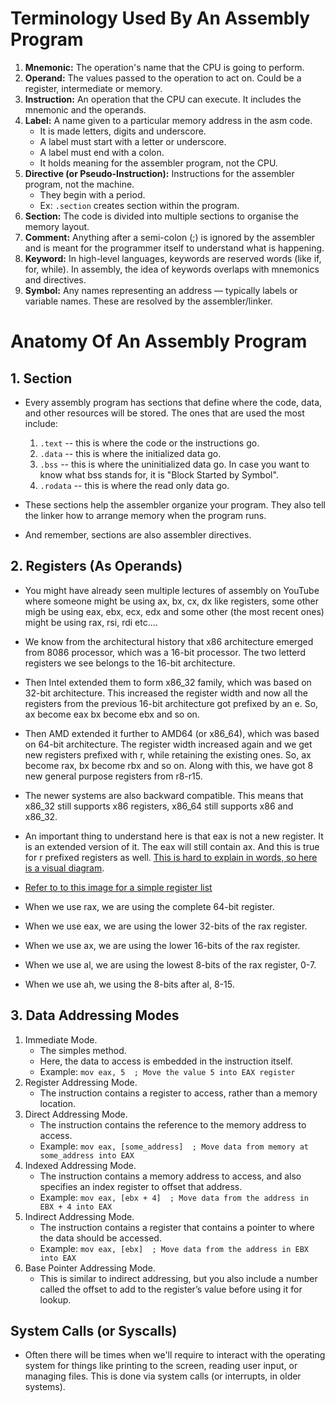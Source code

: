 # Terminology Used By An Assembly Program
1. **Mnemonic:** The operation's name that the CPU is going to perform.
2. **Operand:** The values passed to the operation to act on. Could be a register, intermediate or memory.
3. **Instruction:** An operation that the CPU can execute. It includes the mnemonic and the operands.
4. **Label:** A name given to a particular memory address in the asm code. 
   + It is made letters, digits and underscore. 
   + A label must start with a letter or underscore.
   + A label must end with a colon.
   + It holds meaning for the assembler program, not the CPU.
5. **Directive (or Pseudo-Instruction):** Instructions for the assembler program, not the machine. 
   + They begin with a period.
   + Ex: `.section` creates section within the program.
6. **Section:** The code is divided into multiple sections to organise the memory layout.
7. **Comment:** Anything after a semi-colon (;) is ignored by the assembler and is meant for the programmer itself to understand what is happening.
8. **Keyword:** In high-level languages, keywords are reserved words (like if, for, while). In assembly, the idea of keywords overlaps with mnemonics and directives.
9. **Symbol:** Any names representing an address — typically labels or variable names. These are resolved by the assembler/linker.

# Anatomy Of An Assembly Program
## 1. Section
+ Every assembly program has sections that define where the code, data, and other resources will be stored. The ones that are used the most include:
  1. `.text` -- this is where the code or the instructions go.
  2. `.data` -- this is where the initialized data go.
  3. `.bss` -- this is where the uninitialized data go. In case you want to know what bss stands for, it is "Block Started by Symbol".
  4. `.rodata` -- this is where the read only data go.

+ These sections help the assembler organize your program. They also tell the linker how to arrange memory when the program runs.
+ And remember, sections are also assembler directives.

## 2. Registers (As Operands)
+ You might have already seen multiple lectures of assembly on YouTube where someone might be using ax, bx, cx, dx like registers, some other migh be using eax, ebx, ecx, edx and some other (the most recent ones) might be using rax, rsi, rdi etc....
+ We know from the architectural history that x86 architecture emerged from 8086 processor, which was a 16-bit processor. The two letterd registers we see belongs to the 16-bit architecture.
+ Then Intel extended them to form x86_32 family, which was based on 32-bit architecture. This increased the register width and now all the registers from the previous 16-bit architecture got prefixed by an e. So, ax become eax bx  become ebx and so on.
+ Then AMD extended it further to AMD64 (or x86_64), which was based on 64-bit architecture. The register width increased again and we get new registers prefixed with r, while retaining the existing ones. So, ax become rax, bx become rbx and so on. Along with this, we have got 8 new general purpose registers from r8-r15.
+ The newer systems are also backward compatible. This means that x86_32 still supports x86 registers, x86_64 still supports x86 and x86_32.
+ An important thing to understand here is that eax is not a new register. It is an extended version of it. The eax will still contain ax. And this is true for r prefixed registers as well. [This is hard to explain in words, so here is a visual diagram](https://miro.medium.com/v2/resize:fit:1100/format:webp/1*PSTOKsqSfpKLxrFEr2BY2Q.png).
+ [Refer to to this image for a simple register list](https://www.google.com/imgres?q=x86%2064%20rax%20register%20anatomy&imgurl=https%3A%2F%2Fwww.researchgate.net%2Fpublication%2F342043300%2Ffigure%2Ftbl1%2FAS%3A900496000827404%401591706385889%2FThe-sixteen-x86-64-general-purpose-registers-and-their-sub-registers.png&imgrefurl=https%3A%2F%2Fwww.researchgate.net%2Ffigure%2FThe-sixteen-x86-64-general-purpose-registers-and-their-sub-registers_tbl1_342043300&docid=xbGBS-ISu9YcPM&tbnid=iHb1hi27pi33ZM&vet=12ahUKEwjtu8-Zo4yNAxW7XmwGHfwTDG4QM3oECFoQAA..i&w=565&h=466&hcb=2&ved=2ahUKEwjtu8-Zo4yNAxW7XmwGHfwTDG4QM3oECFoQAA)

+ When we use rax, we are using the complete 64-bit register.
+ When we use eax, we are using the lower 32-bits of the rax register.
+ When we use ax, we are using the lower 16-bits of the rax register.
+ When we use al, we are using the lowest 8-bits of the rax register, 0-7.
+ When we use ah, we using the 8-bits after al, 8-15.

## 3. Data Addressing Modes
1. Immediate Mode.
   + The simples method.
   + Here, the data to access is embedded in the instruction itself.
   + Example: `mov eax, 5  ; Move the value 5 into EAX register`
2. Register Addressing Mode.
   + The instruction contains a register to access, rather than a memory location.
3. Direct Addressing Mode.
   + The instruction contains the reference to the memory address to access.
   + Example: `mov eax, [some_address]  ; Move data from memory at some_address into EAX`
4. Indexed Addressing Mode.
   + The instruction contains a memory address to access, and also specifies an index register to offset that address.
   + Example: `mov eax, [ebx + 4]  ; Move data from the address in EBX + 4 into EAX`
5. Indirect Addressing Mode.
   + The instruction contains a register that contains a pointer to where the data should be accessed.
   + Example: `mov eax, [ebx]  ; Move data from the address in EBX into EAX`
6. Base Pointer Addressing Mode.
   + This is similar to indirect addressing, but you also include a number called the offset to add to the register’s value before using it for lookup.

## System Calls (or Syscalls)
+ Often there will be times when we'll require to interact with the operating system for things like printing to the screen, reading user input, or managing files. This is done via system calls (or interrupts, in older systems).